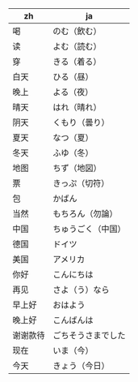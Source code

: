 | zh       | ja                 |
| -------- | ------------------ |
| 喝       | のむ（飲む）       |
| 读       | よむ（読む）       |
| 穿       | きる（着る）       |
| 白天     | ひる（昼）         |
| 晚上     | よる（夜）         |
| 晴天     | はれ（晴れ）       |
| 阴天     | くもり（曇り）     |
| 夏天     | なつ（夏）         |
| 冬天     | ふゆ（冬）         |
| 地图     | ちず（地図）       |
| 票       | きっぷ（切符）     |
| 包       | かばん             |
| 当然     | もちろん（勿論）   |
| 中国     | ちゅうごく（中国） |
| 德国     | ドイツ             |
| 美国     | アメリカ           |
| 你好     | こんにちは         |
| 再见     | さよ（う）なら     |
| 早上好   | おはよう           |
| 晚上好   | こんばんは         |
| 谢谢款待 | ごちそうさまでした |
| 现在     | いま（今）         |
| 今天     | きょう（今日）     |
